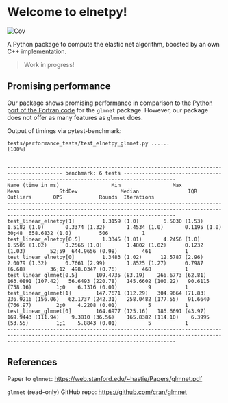 # Welcome to elnetpy!

![Cov](https://github.com/PabloRMira/elnetpy/img/coverage.svg)

A Python package to compute the elastic net algorithm, boosted by an own C++ implementation.

> Work in progress!

## Promising performance

Our package shows promising performance in comparison to the [Python port of the Fortran code](https://github.com/civisanalytics/python-glmnet/tree/master/glmnet) for the `glmnet` package. However, our package does not offer as many features as `glmnet` does.

Output of timings via pytest-benchmark:

```
tests/performance_tests/test_elnetpy_glmnet.py ......                    [100%]


---------------------------------------------------------------------------------------- benchmark: 6 tests ---------------------------------------------------------------------------------------
Name (time in ms)                 Min                 Max                Mean             StdDev              Median                IQR            Outliers       OPS            Rounds  Iterations
---------------------------------------------------------------------------------------------------------------------------------------------------------------------------------------------------
test_linear_elnetpy[1]         1.3159 (1.0)        6.5030 (1.53)       1.5182 (1.0)       0.3374 (1.32)       1.4534 (1.0)       0.1195 (1.0)         30;48  658.6832 (1.0)         506           1
test_linear_elnetpy[0.5]       1.3345 (1.01)       4.2456 (1.0)        1.5505 (1.02)      0.2566 (1.0)        1.4802 (1.02)      0.1232 (1.03)        52;59  644.9656 (0.98)        461           1
test_linear_elnetpy[0]         1.3483 (1.02)      12.5787 (2.96)       2.0079 (1.32)      0.7661 (2.99)       1.8525 (1.27)      0.7987 (6.68)        36;12  498.0347 (0.76)        468           1
test_linear_glmnet[0.5]      109.4735 (83.19)    266.6773 (62.81)    163.0891 (107.42)   56.6493 (220.78)   145.6602 (100.22)   90.6115 (758.16)        1;0    6.1316 (0.01)          9           1
test_linear_glmnet[1]        147.7671 (112.29)   304.9664 (71.83)    236.9216 (156.06)   62.1737 (242.31)   258.0482 (177.55)   91.6640 (766.97)        2;0    4.2208 (0.01)          5           1
test_linear_glmnet[0]        164.6977 (125.16)   186.6691 (43.97)    169.9443 (111.94)    9.3810 (36.56)    165.8382 (114.10)    6.3995 (53.55)         1;1    5.8843 (0.01)          5           1
---------------------------------------------------------------------------------------------------------------------------------------------------------------------------------------------------
```

## References

Paper to `glmnet`: https://web.stanford.edu/~hastie/Papers/glmnet.pdf

`glmnet` (read-only) GitHub repo: https://github.com/cran/glmnet
